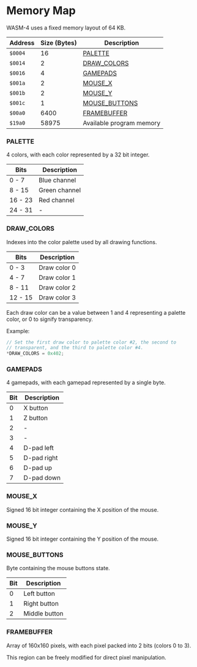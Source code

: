 # Memory Map

WASM-4 uses a fixed memory layout of 64 KB.

| Address | Size (Bytes) | Description                     |
| ---     | ---          | ---                             |
| `$0004` | 16           | [PALETTE](#palette)             |
| `$0014` | 2            | [DRAW_COLORS](#draw_colors)     |
| `$0016` | 4            | [GAMEPADS](#gamepads)           |
| `$001a` | 2            | [MOUSE_X](#mouse_x)             |
| `$001b` | 2            | [MOUSE_Y](#mouse_y)             |
| `$001c` | 1            | [MOUSE_BUTTONS](#mouse_buttons) |
| `$00a0` | 6400         | [FRAMEBUFFER](#framebuffer)     |
| `$19a0` | 58975        | Available program memory        |

### PALETTE

4 colors, with each color represented by a 32 bit integer.

| Bits    | Description           |
| ---     | ---                   |
| 0 - 7   | Blue channel          |
| 8 - 15  | Green channel         |
| 16 - 23 | Red channel           |
| 24 - 31 | -                     |

### DRAW_COLORS

Indexes into the color palette used by all drawing functions.

| Bits    | Description   |
| ---     | ---           |
| 0 - 3   | Draw color 0 |
| 4 - 7   | Draw color 1 |
| 8 - 11  | Draw color 2 |
| 12 - 15 | Draw color 3 |

Each draw color can be a value between 1 and 4 representing a palette color, or 0 to signify
transparency.

Example:

```c
// Set the first draw color to palette color #2, the second to
// transparent, and the third to palette color #4.
*DRAW_COLORS = 0x402;
```

### GAMEPADS

4 gamepads, with each gamepad represented by a single byte.

| Bit | Description   |
| --- | ---           |
| 0   | X button      |
| 1   | Z button      |
| 2   | -             |
| 3   | -             |
| 4   | D-pad left    |
| 5   | D-pad right   |
| 6   | D-pad up      |
| 7   | D-pad down    |

### MOUSE_X

Signed 16 bit integer containing the X position of the mouse.

### MOUSE_Y

Signed 16 bit integer containing the Y position of the mouse.

### MOUSE_BUTTONS

Byte containing the mouse buttons state.

| Bit | Description   |
| --- | ---           |
| 0   | Left button   |
| 1   | Right button  |
| 2   | Middle button |

### FRAMEBUFFER

Array of 160x160 pixels, with each pixel packed into 2 bits (colors 0 to 3).

This region can be freely modified for direct pixel manipulation.
